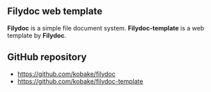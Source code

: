 <!-- Sitename: Filydoc-template -->
<!-- Copyright: Copyright 2014 Who -->

## Filydoc web template
**Filydoc** is a simple file document system.
**Filydoc-template** is a web template by **Filydoc**.

## GitHub repository
- https://github.com/kobake/filydoc
- https://github.com/kobake/filydoc-template
